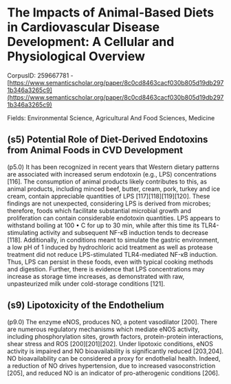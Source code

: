 # The Impacts of Animal-Based Diets in Cardiovascular Disease Development: A Cellular and Physiological Overview

CorpusID: 259667781 - [https://www.semanticscholar.org/paper/8c0cd8463cacf030b805d19db2971b346a3265c9](https://www.semanticscholar.org/paper/8c0cd8463cacf030b805d19db2971b346a3265c9)

Fields: Environmental Science, Agricultural And Food Sciences, Medicine

## (s5) Potential Role of Diet-Derived Endotoxins from Animal Foods in CVD Development
(p5.0) It has been recognized in recent years that Western dietary patterns are associated with increased serum endotoxin (e.g., LPS) concentrations [116]. The consumption of animal products likely contributes to this, as animal products, including minced beef, butter, cream, pork, turkey and ice cream, contain appreciable quantities of LPS [117][118][119][120]. These findings are not unexpected, considering LPS is derived from microbes; therefore, foods which facilitate substantial microbial growth and proliferation can contain considerable endotoxin quantities. LPS appears to withstand boiling at 100 • C for up to 30 min, while after this time its TLR4-stimulating activity and subsequent NF-κB induction tends to decrease [118]. Additionally, in conditions meant to simulate the gastric environment, a low pH of 1 induced by hydrochloric acid treatment as well as protease treatment did not reduce LPS-stimulated TLR4-mediated NF-κB induction. Thus, LPS can persist in these foods, even with typical cooking methods and digestion. Further, there is evidence that LPS concentrations may increase as storage time increases, as demonstrated with raw, unpasteurized milk under cold-storage conditions [121].
## (s9) Lipotoxicity of the Endothelium
(p9.0) The enzyme eNOS, produces NO, a potent vasodilator [200]. There are numerous regulatory mechanisms which mediate eNOS activity, including phosphorylation sites, growth factors, protein-protein interactions, shear stress and ROS [200][201][202]. Under lipotoxic conditions, eNOS activity is impaired and NO bioavailability is significantly reduced [203,204]. NO bioavailability can be considered a proxy for endothelial health. Indeed, a reduction of NO drives hypertension, due to increased vasoconstriction [205], and reduced NO is an indicator of pro-atherogenic conditions [206].
